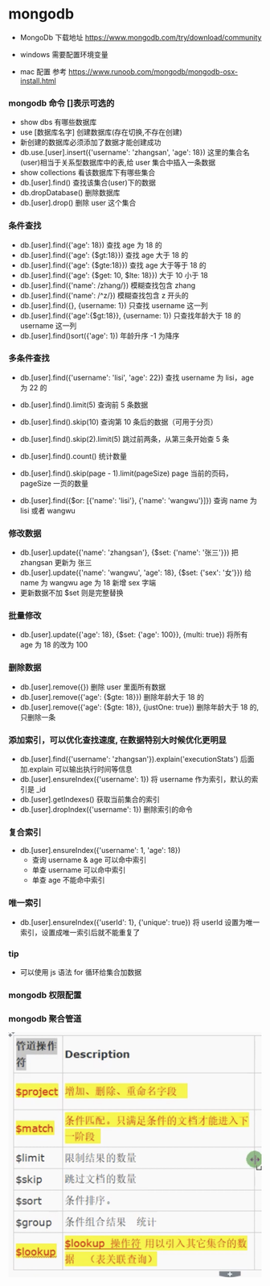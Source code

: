 # mongodb

- MongoDb 下载地址 https://www.mongodb.com/try/download/community

- windows 需要配置环境变量
- mac 配置 参考 https://www.runoob.com/mongodb/mongodb-osx-install.html

### mongodb 命令 []表示可选的

- show dbs 有哪些数据库
- use [数据库名字] 创建数据库(存在切换,不存在创建)
- 新创建的数据库必须添加了数据才能创建成功
- db.use.[user].insert({'username': 'zhangsan', 'age': 18}) 这里的集合名(user)相当于关系型数据库中的表,给 user 集合中插入一条数据
- show collections 看该数据库下有哪些集合
- db.[user].find() 查找该集合(user)下的数据
- db.dropDatabase() 删除数据库
- db.[user].drop() 删除 user 这个集合

### 条件查找

- db.[user].find({'age': 18}) 查找 age 为 18 的
- db.[user].find({'age': {\$gt:18}}) 查找 age 大于 18 的
- db.[user].find({'age': {\$gte:18}}) 查找 age 大于等于 18 的
- db.[user].find({'age': {$get: 10, $lte: 18}}) 大于 10 小于 18
- db.[user].find({'name': /zhang/}) 模糊查找包含 zhang
- db.[user].find({'name': /^z/}) 模糊查找包含 z 开头的
- db.[user].find({}, {username: 1}) 只查找 username 这一列
- db.[user].find({'age':{\$gt:18}}, {username: 1}) 只查找年龄大于 18 的 username 这一列
- db.[user].find()sort({'age': 1}) 年龄升序 -1 为降序

### 多条件查找

- db.[user].find({'username': 'lisi', 'age': 22}) 查找 username 为 lisi，age 为 22 的
- db.[user].find().limit(5) 查询前 5 条数据
- db.[user].find().skip(10) 查询第 10 条后的数据（可用于分页）
- db.[user].find().skip(2).limit(5) 跳过前两条，从第三条开始查 5 条

- db.[user].find().count() 统计数量

- db.[user].find().skip(page - 1).limit(pageSize) page 当前的页码， pageSize 一页的数量

- db.[user].find({\$or: [{'name': 'lisi'}, {'name': 'wangwu'}]}) 查询 name 为 lisi 或者 wangwu

### 修改数据

- db.[user].update({'name': 'zhangsan'}, {\$set: {'name': '张三'}}) 把 zhangsan 更新为 张三
- db.[user].update({'name': 'wangwu', 'age': 18}, {\$set: {'sex': '女'}}) 给 name 为 wangwu age 为 18 新增 sex 字端
- 更新数据不加 \$set 则是完整替换

### 批量修改

- db.[user].update({'age': 18}, {\$set: {'age': 100}}, {multi: true}) 将所有 age 为 18 的改为 100

### 删除数据

- db.[user].remove({}) 删除 user 里面所有数据
- db.[user].remove({'age': {\$gte: 18}}) 删除年龄大于 18 的
- db.[user].remove({'age': {\$gte: 18}}, {justOne: true}) 删除年龄大于 18 的,只删除一条

### 添加索引，可以优化查找速度, 在数据特别大时候优化更明显

- db.[user].find({'username': 'zhangsan'}).explain('executionStats') 后面加.explain 可以输出执行时间等信息
- db.[user].ensureIndex({'username': 1}) 将 username 作为索引，默认的索引是 \_id
- db.[user].getIndexes() 获取当前集合的索引
- db.[user].dropIndex({'username': 1}) 删除索引的命令

### 复合索引

- db.[user].ensureIndex({'username': 1, 'age': 18})
  - 查询 username & age 可以命中索引
  - 单查 username 可以命中索引
  - 单查 age 不能命中索引

### 唯一索引

- db.[user].ensureIndex({'userId': 1}, {'unique': true}) 将 userId 设置为唯一索引，设置成唯一索引后就不能重复了

### tip

- 可以使用 js 语法 for 循环给集合加数据

### mongodb 权限配置

### mongodb 聚合管道

![聚合管道](./docs/img/mongodb01.jpg)
